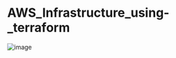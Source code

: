 # AWS_Infrastructure_using-_terraform
![image](https://github.com/user-attachments/assets/3c4690fe-b14b-453b-b562-9fb92957f733)
